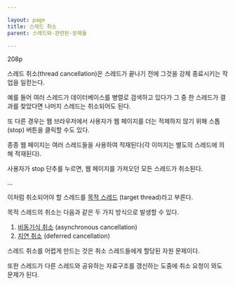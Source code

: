 ```yaml
---

layout: page
title: 스레드 취소
parent: 스레드와-관련된-문제들

---
```



208p

스레드 취소(thread cancellation)은 스레드가 끝나기 전에 그것을 강제 종료시키는 작업을 일컫는다.

예를 들어 여러 스레드가 데이터베이스를 병렬로 검색하고 있다가 그 중 한 스레드가 결과를 찾았다면 나머지 스레드는 취소되어도 된다.

또 다른 경우는 웹 브라우저에서 사용자가 웹 페이지를 더는 적제하지 않기 위해 스톱(stop) 버튼을 클릭할 수도 있다.

종종 웹 페이지는 여러 스레드들을 사용하여 적재된다(각 이미지는 별도의 스레드에 의해 적재된다).

사용자가 stop 단추를 누르면, 웹 페이지를 가져오던 모든 스레드가 취소된다.

...

이처럼 취소되어야 할 스레드를 [목적 스레드](목적-스레드.md) (target thread)라고 부른다.

목적 스레드의 취소는 다음과 같은 두 가지 방식으로 발생할 수 있다.

1. [비동기식 취소](비동기식-취소.md) (asynchronous cancellation)
2. [지연 취소](지연-취소.md) (deferred cancellation)

스레드 취소를 어렵게 만드는 것은 취소 스레드들에게 할당된 자원 문제이다.

또한 스레드가 다른 스레드와 공유하는 자료구조를 갱신하는 도중에 취소 요청이 와도 문제가 된다.